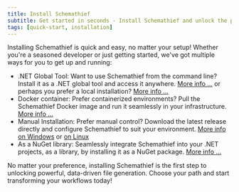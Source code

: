 ```yaml
---
title: Install Schemathief
subtitle: Get started in seconds - Install Schemathief and unlock the power of dynamic file generation!
tags: [quick-start, installation]
---
```

Installing Schemathief is quick and easy, no matter your setup! Whether you're a seasoned developer or just getting started, we've got multiple ways for you to get up and running:


- .NET Global Tool: Want to use Schemathief from the command line? Install it as a .NET global tool and access it anywhere. [More info ...](../installation-net-global-tool/) or perhaps you prefer a local installation? [More info ...](../installation-net-local-tool/)
- Docker container: Prefer containerized environments? Pull the Schemathief Docker image and run it seamlessly in your infrastructure. [More info ...](../deployment-docker/)
- Manual Installation: Prefer manual control? Download the latest release directly and configure Schemathief to suit your environment. [More info on Windows](../installation-windows/) or [on Linux](../installation-linux/)
- As a NuGet library: Seamlessly integrate Schemathief into your .NET projects, as a library, by installing it as a NuGet package. [More info ...](../installation-library-nuget/)

No matter your preference, installing Schemathief is the first step to unlocking powerful, data-driven file generation. Choose your path and start transforming your workflows today!

